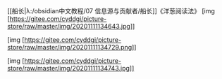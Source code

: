 [[船长|λ:/obsidian中文教程/07 信息源与贡献者/船长]]《洋葱阅读法》
[img [https://gitee.com/cyddgi/picture-store/raw/master/img/20201111134643.jpg]]

[img [https://gitee.com/cyddgi/picture-store/raw/master/img/20201111134729.png]]

[img [https://gitee.com/cyddgi/picture-store/raw/master/img/20201111134743.jpg]]